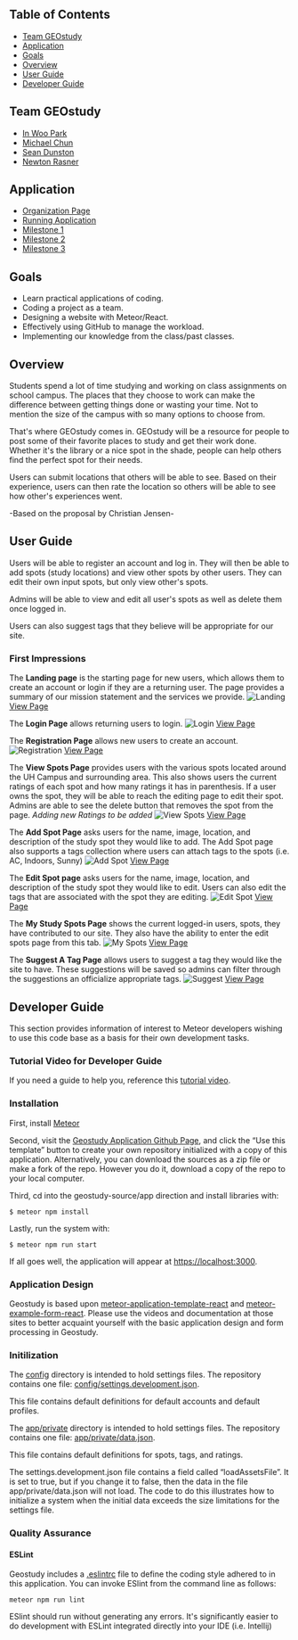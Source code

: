 ## Table of Contents

* [Team GEOstudy](#team-geostudy)
* [Application](#application)
* [Goals](#goals)
* [Overview](#overview)
* [User Guide](#user-guide)
* [Developer Guide](#developer-guide)

## Team GEOstudy
* [In Woo Park](https://inwoocs.github.io/)
* [Michael Chun](https://mhkfchun.github.io/)
* [Sean Dunston](https://sean-dunston.github.io/)
* [Newton Rasner](https://newtonics.github.io/)

## Application
* [Organization Page](https://github.com/geostudy/)
* [Running Application](http://geostudymhc3.meteorapp.com/#/)
* [Milestone 1](https://github.com/geostudy/geostudy-source/projects/2)
* [Milestone 2](https://github.com/geostudy/geostudy-source/projects/3)
* [Milestone 3](https://github.com/geostudy/geostudy-source/projects/4)

## Goals
* Learn practical applications of coding.
* Coding a project as a team.
* Designing a website with Meteor/React.
* Effectively using GitHub to manage the workload.
* Implementing our knowledge from the class/past classes.

## Overview
Students spend a lot of time studying and working on class assignments on school campus. The places that they choose to work can make the difference between getting things done or wasting your time. Not to mention the size of the campus with so many options to choose from.

That's where GEOstudy comes in. GEOstudy will be a resource for people to post some of their favorite places to study and get their work done. Whether it's the library or a nice spot in the shade, people can help others find the perfect spot for their needs.

Users can submit locations that others will be able to see.  Based on their experience, users can then rate the location so others will be able to see how other's experiences went.

-Based on the proposal by Christian Jensen-

## User Guide
Users will be able to register an account and log in. They will then be able to add spots (study locations) and view other spots by other users. They can edit their own input spots, but only view other's spots. 

Admins will be able to view and edit all user's spots as well as delete them once logged in.

Users can also suggest tags that they believe will be appropriate for our site.


### First Impressions
 
The **Landing page** is the starting page for new users, which allows them to create an account or login if they are a returning user. The page provides a summary of our mission statement and the services we provide.
![Landing](images/final-landing.png)
[View Page](http://geostudymhc3.meteorapp.com/#/) 


The **Login Page** allows returning users to login.
![Login](images/final-login.png)
[View Page](http://geostudymhc3.meteorapp.com/#/signin)


The **Registration Page** allows new users to create an account.
![Registration](images/final-registration.png)
[View Page](http://geostudymhc3.meteorapp.com/#/signup)


The **View Spots Page** provides users with the various spots located around the UH Campus and surrounding area. This also shows users the current ratings of each spot and how many ratings it has in parenthesis. If a user owns the spot, they will be able to reach the editing page to edit their spot. Admins are able to see the delete button that removes the spot from the page. *Adding new Ratings to be added*
![View Spots](images/final-viewstudyspots.png)
[View Page](http://geostudymhc3.meteorapp.com/#/spots)


The **Add Spot Page** asks users for the name, image, location, and description of the study spot they would like to add. The Add Spot page also supports a tags collection where users can attach tags to the spots (i.e. AC, Indoors, Sunny)
![Add Spot](images/final-addstudyspots.png)
[View Page](http://geostudymhc3.meteorapp.com/#/add)



The **Edit Spot page** asks users for the name, image, location, and description of the study spot they would like to edit. Users can also edit the tags that are associated with the spot they are editing.
![Edit Spot](images/final-editspotspage.png)
[View Page](http://geostudymhc3.meteorapp.com/#/edit/wa4MQepauMrPj2ZXx)


The **My Study Spots Page** shows the current logged-in users, spots, they have contributed to our site. They also have the ability to enter the edit spots page from this tab. 
![My Spots](images/final-mystudyspots.png)
[View Page](http://geostudymhc3.meteorapp.com/#/mine)


The **Suggest A Tag Page** allows users to suggest a tag they would like the site to have. These suggestions will be saved so admins can filter through the suggestions an officialize appropriate tags.
![Suggest](images/final-suggest.png)
[View Page](http://geostudymhc3.meteorapp.com/#/suggestion)


## Developer Guide
This section provides information of interest to Meteor developers wishing to use this code base as a basis for their own development tasks.

### Tutorial Video for Developer Guide
If you need a guide to help you, reference this [tutorial video](https://youtu.be/yPrlLRYZJ70).

### Installation

First, install [Meteor](https://www.meteor.com/install)

Second, visit the [Geostudy Application Github Page](https://github.com/geostudy/geostudy-source), and click the “Use this template” button to create your own repository initialized with a copy of this application. Alternatively, you can download the sources as a zip file or make a fork of the repo. However you do it, download a copy of the repo to your local computer.

Third, cd into the geostudy-source/app direction and install libraries with:

```
$ meteor npm install
```

Lastly, run the system with:

```
$ meteor npm run start
```
If all goes well, the application will appear at [https://localhost:3000](https://localhost:3000).

### Application Design

Geostudy is based upon [meteor-application-template-react](https://ics-software-engineering.github.io/meteor-application-template-react/) and [meteor-example-form-react](https://ics-software-engineering.github.io/meteor-example-form-react/). Please use the videos and documentation at those sites to better acquaint yourself with the basic application design and form processing in Geostudy.

### Initilization

The [config](https://github.com/geostudy/geostudy-source/tree/master/config) directory is intended to hold settings files. The repository contains one file: [config/settings.development.json](https://github.com/geostudy/geostudy-source/tree/master/config).

This file contains default definitions for default accounts and default profiles.

The [app/private](https://github.com/geostudy/geostudy-source/tree/master/app/private) directory is intended to hold settings files. The repository contains one file: [app/private/data.json](https://github.com/geostudy/geostudy-source/blob/master/app/private/data.json).

This file contains default definitions for spots, tags, and ratings.

The settings.development.json file contains a field called “loadAssetsFile”. It is set to true, but if you change it to false, then the data in the file app/private/data.json will not load. The code to do this illustrates how to initialize a system when the initial data exceeds the size limitations for the settings file.

### Quality Assurance

#### ESLint

Geostudy includes a [.eslintrc](https://github.com/geostudy/geostudy-source/blob/master/app/.eslintrc) file to define the coding style adhered to in this application. You can invoke ESlint from the command line as follows:

```
meteor npm run lint
```

ESlint should run without generating any errors.
It's significantly easier to do development with ESLint integrated directly into your IDE (i.e. Intellij)
